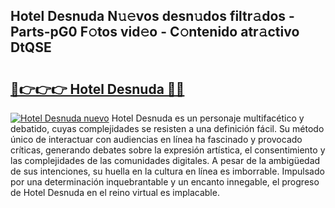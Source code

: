## Hotel Desnuda N𝚞𝚎vos desn𝚞dos filtr𝚊dos - Parts-pG0 F𝚘tos vid𝚎o - C𝚘ntenido atr𝚊ctivo DtQSE

# <h2><a href="http://mb5ht8.tromn.icu/?c=Hotel+Desnuda">🔗👉👉👉 Hotel Desnuda 🔗🔗</a></h2>

[![Hotel Desnuda nuevo](https://i.imgur.com/pEAQMta.gif)](http://mb5ht8.tromn.icu/?c=Hotel+Desnuda)
Hotel Desnuda es un personaje multifacético y debatido, cuyas complejidades se resisten a una definición fácil.  Su método único de interactuar con audiencias en línea ha fascinado y provocado críticas, generando debates sobre la expresión artística, el consentimiento y las complejidades de las comunidades digitales. A pesar de la ambigüedad de sus intenciones, su huella en la cultura en línea es imborrable. Impulsado por una determinación inquebrantable y un encanto innegable, el progreso de Hotel Desnuda en el reino virtual es implacable.
